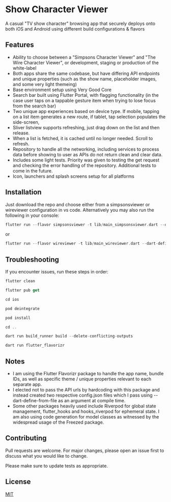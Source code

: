 

# Show Character Viewer


A casual "TV show character" browsing app that securely deploys onto both iOS and Android using different build configurations & flavors 

## Features

- Ability to choose between a "Simpsons Character Viewer" and "The Wire Character Viewer", or development, staging or production of the white-label
- Both apps share the same codebase, but have differing API endpoints and unique properties (such as the show name, placeholder images, and some very light themeing)
- Base environment setup using Very Good Core
- Search bar built using Flutter Portal, with flagging functionality (in the case user taps on a tappable gesture item when trying to lose focus from the search bar)
- Two unique app experiences based on device type. If mobile, tapping on a list item generates a new route, if tablet, tap selection populates the side-screen, 
- Sliver listview supports refreshing, just drag down on the list and then release.
- When a list is fetched, it is cached until no longer needed. Scroll to refresh.
- Repository to handle all the networking, including services to process data before showing to user as APIs do not return clean and clear data. 
- Includes some light tests. Priority was given to testing the get request and checking the error handling of the repository. Additional tests to come in the future.
- Icon, launchers and splash screens setup for all platforms



## Installation

Just download the repo and choose either from a simpsonsviewer or wireviewer configuration in vs code. Alternatively you may also run the following in your console:

```dart
flutter run --flavor simpsonsviewer -t lib/main_simpsonsviewer.dart --dart-define-from-file=config_simpsons_viewer.json
```
or 
```dart
flutter run --flavor wireviewer -t lib/main_wireviewer.dart --dart-define-from-file=config_wire_viewer.json
```



## Troubleshooting
If you encounter issues, run these steps in order:
```dart
flutter clean
```
```dart
flutter pub get
```
```dart
cd ios
```
```dart
pod deintegrate 
```
```dart
pod install
```
```dart
cd ..
```
```dart
dart run build_runner build --delete-conflicting-outputs
```
```dart
dart run flutter_flavorizr
```


## Notes
- I am using the Flutter Flavorizr package to handle the app name, bundle IDs, as well as specific theme / unique properties relevant to each separate app.
- I elected not to pass the API urls by hardcoding with this package and instead created two respective config.json files which I pass using --dart-define-from-file as an argument at compile time.
- Some other packages heavily used include Riverpod for global state management, flutter_hooks and hooks_riverpod for ephemeral state. I am also using code generation for model classes as witnessed by the widespread usage of the Freezed package.



## Contributing

Pull requests are welcome. For major changes, please open an issue first
to discuss what you would like to change.

Please make sure to update tests as appropriate.

## License

[MIT](https://choosealicense.com/licenses/mit/)

